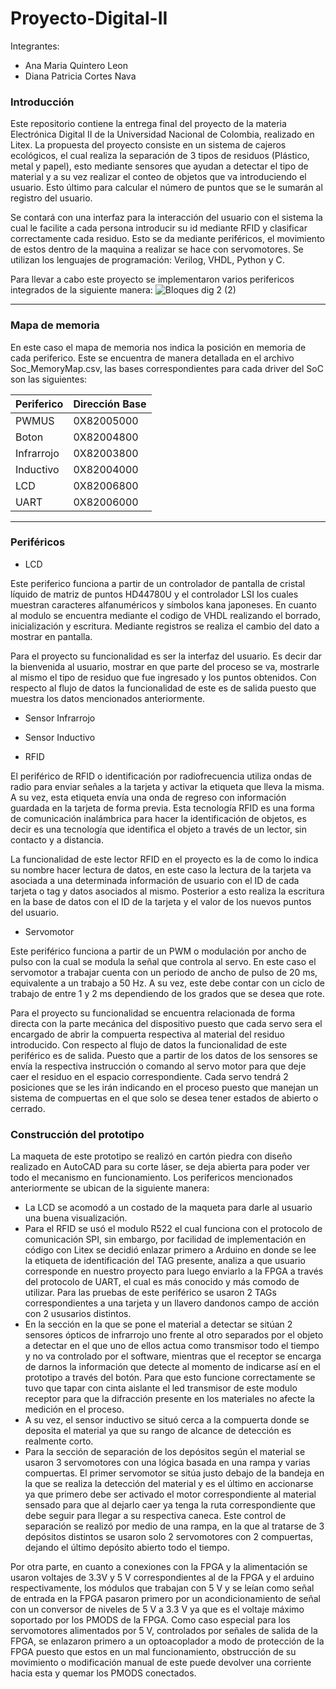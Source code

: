 # Proyecto-Digital-II

Integrantes:
- Ana Maria Quintero Leon
- Diana Patricia Cortes Nava


### Introducción

Este repositorio contiene la entrega final del proyecto de la materia Electrónica Digital II de la Universidad Nacional de Colombia, realizado en Litex. La propuesta del proyecto consiste en un sistema de cajeros ecológicos, el cual realiza la separación de 3 tipos de residuos (Plástico, metal y papel), esto mediante sensores que ayudan a detectar el tipo de material y a su vez realizar el conteo de objetos que va introduciendo el usuario. Esto último para calcular el número de puntos que se le sumarán al registro del usuario. 

Se contará con una interfaz para la interacción del usuario con el sistema la cual le facilite a cada persona introducir su id mediante RFID y clasificar correctamente cada residuo. Esto se da mediante periféricos, el movimiento de estos dentro de la maquina a realizar se hace con servomotores. Se utilizan los lenguajes de programación: Verilog, VHDL, Python y C.


Para llevar a cabo este proyecto se implementaron varios perifericos integrados de la siguiente manera:
![Bloques dig 2 (2)](https://user-images.githubusercontent.com/103794195/176984134-97b0900b-914f-47d8-8731-c13d29d31bee.png)

                
----
                    
                    
### Mapa de memoria

En este caso  el mapa de memoria nos indica la posición en memoria de cada periferico. Este se encuentra de manera detallada en el archivo Soc_MemoryMap.csv, las bases correspondientes para cada driver del SoC son las siguientes:
                    
Periferico  | Dirección Base
------------- | -------------
PWMUS  | 0X82005000
Boton | 0X82004800
Infrarrojo  | 0X82003800
Inductivo  | 0X82004000
LCD | 0X82006800
UART | 0X82006000

                
----
                    
                

### Periféricos


* LCD 

Este periferico funciona a partir de un controlador de pantalla de cristal líquido de matriz de puntos HD44780U y el controlador LSI los cuales muestran caracteres alfanuméricos y símbolos kana japoneses. En cuanto al modulo se encuentra mediante el codigo de VHDL realizando el borrado, inicialización y escritura. Mediante registros se realiza el cambio del dato a mostrar en pantalla.

Para el proyecto su funcionalidad es ser la interfaz del usuario. Es decir dar la bienvenida al usuario, mostrar en que parte del proceso se va, mostrarle al mismo el tipo de residuo que fue ingresado y los puntos obtenidos. Con respecto al flujo de datos la funcionalidad de este es de salida puesto que muestra los datos mencionados anteriormente. 

* Sensor Infrarrojo
* Sensor Inductivo               


* RFID 

El periférico de RFID o identificación por radiofrecuencia utiliza ondas de radio para enviar señales a la tarjeta y  activar la etiqueta que lleva la misma. A su vez, esta etiqueta envía una onda de regreso con información guardada en la tarjeta de forma previa. Esta tecnología RFID es una forma de comunicación inalámbrica para hacer la identificación de objetos, es decir es una tecnología que identifica el objeto a través de un lector, sin contacto y a distancia.

La funcionalidad de este lector RFID en el proyecto es la de como lo indica su nombre hacer lectura de datos, en este caso la lectura de la tarjeta va asociada a una determinada información de usuario con el ID de cada tarjeta o tag y datos asociados al mismo. Posterior a esto realiza la escritura en la base de datos con el ID de la tarjeta y el valor de los nuevos puntos del usuario.

* Servomotor

Este periférico funciona a partir de un PWM o modulación por ancho de pulso con la cual se modula la señal que controla al servo. En este caso el servomotor a trabajar cuenta con un periodo de ancho de pulso de 20 ms, equivalente a un trabajo a 50 Hz. A su vez, este debe contar con un ciclo de trabajo de entre 1 y 2 ms dependiendo de  los grados que se desea que rote. 

Para el proyecto su funcionalidad se encuentra relacionada de forma directa con la parte mecánica del dispositivo puesto que cada servo sera el encargado de abrir la compuerta respectiva al material del residuo introducido. Con respecto al flujo de datos la funcionalidad de este periférico es de salida. Puesto que a partir de los datos de los sensores se envía la respectiva instrucción o comando al servo motor para que deje caer el residuo en el espacio correspondiente. Cada servo tendrá 2 posiciones que se les irán indicando en el proceso puesto que manejan un sistema de compuertas en el que solo se desea tener estados de abierto o cerrado.

### Construcción del prototipo

La maqueta de este prototipo se realizó en cartón piedra con diseño realizado en AutoCAD para su corte láser, se deja abierta para poder ver todo el mecanismo en funcionamiento. Los perifericos mencionados anteriormente se ubican de la siguiente manera:

* La LCD se acomodó a un costado de la maqueta para darle al usuario una buena visualización.
* Para el RFID se usó el modulo R522 el cual funciona con el protocolo de comunicación SPI, sin embargo, por facilidad de implementación en código con Litex se decidió enlazar primero a Arduino en donde se lee la etiqueta de identificación del TAG presente, analiza a que usuario corresponde en nuestro proyecto para luego enviarlo a la FPGA a través del protocolo de UART, el cual es más conocido y más comodo de utilizar. Para las pruebas de este periférico se usaron 2 TAGs correspondientes a una tarjeta y un llavero dandonos campo de acción con 2 ususarios distintos.
* En la sección en la que se pone el material a detectar se sitúan 2 sensores ópticos de infrarrojo uno frente al otro separados por el objeto a detectar en el que uno de ellos actua como transmisor todo el tiempo y no va controlado por el software, mientras que el receptor se encarga de darnos la información que detecte al momento de indicarse así en el prototipo a través del botón. Para que esto funcione correctamente se tuvo que tapar con cinta aislante el led transmisor de este modulo receptor para que la difracción presente en los materiales no afecte la medición en el proceso.
* A su vez, el sensor inductivo se situó cerca a la compuerta donde se deposita el material ya que su rango de alcance de detección es realmente corto.
* Para la sección de separación de los depósitos según el material se usaron 3 servomotores con una lógica basada en una rampa y varias compuertas. El primer servomotor se sitúa justo debajo de la bandeja en la que se realiza la detección del material y es el último en accionarse ya que primero debe ser activado el motor correspondiente al material sensado para que al dejarlo caer ya tenga la ruta correspondiente que debe seguir para llegar a su respectiva caneca. Este control de separación se realizó por medio de una rampa, en la que al tratarse de 3 depósitos distintos se usaron solo 2 servomotores con 2 compuertas, dejando el último depósito abierto todo el tiempo.

Por otra parte, en cuanto a conexiones con la FPGA y la alimentación se usaron voltajes de 3.3V y 5 V correspondientes al de la FPGA y el arduino respectivamente, los módulos que trabajan con 5 V y se leían como señal de entrada en la FPGA pasaron primero por un acondicionamiento de señal con un conversor de niveles de 5 V a 3.3 V ya que es el voltaje máximo soportado por los PMODS de la FPGA. Como caso especial para los servomotores alimentados por 5 V, controlados por señales de salida de la FPGA, se enlazaron primero a un optoacoplador a modo de protección de la FPGA puesto que estos en un mal funcionamiento, obstrucción de su movimiento o modificación manual de este puede devolver una corriente hacia esta y quemar los PMODS conectados.
